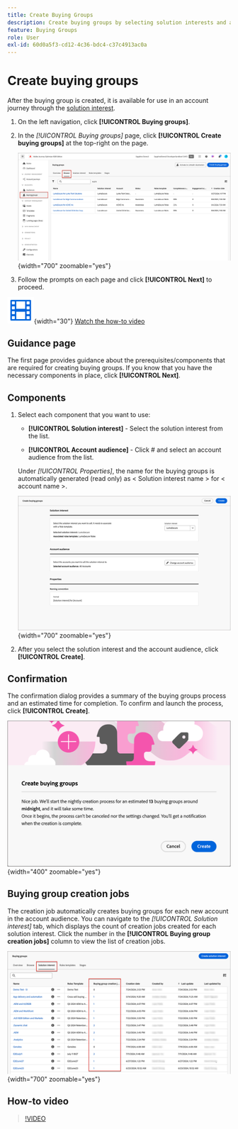```yaml
---
title: Create Buying Groups
description: Create buying groups by selecting solution interests and account audiences for automated marketing in Journey Optimizer B2B Edition.
feature: Buying Groups
role: User
exl-id: 60d0a5f3-cd12-4c36-bdc4-c37c4913ac0a
---
```


# Create buying groups

After the buying group is created, it is available for use in an account journey through the [solution interest](./solution-interests.md).

1. On the left navigation, click **[!UICONTROL Buying groups]**.

1. In the _[!UICONTROL Buying groups]_ page, click **[!UICONTROL Create buying groups]** at the top-right on the page.

   ![Click Create buying groups](./assets/buying-groups-create.png){width="700" zoomable="yes"}

1. Follow the prompts on each page and click **[!UICONTROL Next]** to proceed.

![Video](../../assets/do-not-localize/icon-video.svg){width="30"} [Watch the how-to video](#how-to-video)

## Guidance page

The first page provides guidance about the prerequisites/components that are required for creating buying groups. If you know that you have the necessary components in place, click **[!UICONTROL Next]**.

## Components

1. Select each component that you want to use:

   * **[!UICONTROL Solution interest]** - Select the solution interest from the list.

   * **[!UICONTROL Account audience]** - Click # and select an account audience from the list.

   Under _[!UICONTROL Properties]_, the name for the buying groups is automatically generated (read only) as < Solution interest name > for < account name >.

   ![Click Create buying groups](./assets/buying-groups-create-components.png){width="700" zoomable="yes"}

1. After you select the solution interest and the account audience, click **[!UICONTROL Create]**.

## Confirmation

The confirmation dialog provides a summary of the buying groups process and an estimated time for completion. To confirm and launch the process, click **[!UICONTROL Create]**.

![Create buying groups confirmation dialog](./assets/buying-groups-create-confirm.png){width="400" zoomable="yes"}

## Buying group creation jobs

The creation job automatically creates buying groups for each new account in the account audience. You can navigate to the _[!UICONTROL Solution interest]_ tab, which displays the count of creation jobs created for each solution interest. Click the number in the **[!UICONTROL Buying group creation jobs]** column to view the list of creation jobs.

![Buying group jobs by solution interest](./assets/solution-interest-buying-group-jobs.png){width="700" zoomable="yes"}

<!-- Other buying group activities:

Member of buying group.
Assign a member of the buying group.
Remove a member of the buying group. -->

## How-to video

>[!VIDEO](https://video.tv.adobe.com/v/3433081/?learn=on)
